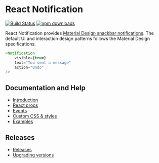 # React Notification
[![Build Status](https://travis-ci.org/pburtchaell/react-notification.svg)](https://travis-ci.org/pburtchaell/react-notification) [![npm downloads](https://img.shields.io/npm/dm/react-notification.svg?style=flat)](http://badge.fury.io/js/react-notification)

React Notification provides [Material Design snackbar notifications](http://www.google.com/design/spec/components/snackbars-toasts.html#snackbars-toasts-usage). The default UI and interaction design patterns follows the Material Design specifications.

```js
<Notification
    visible={true}
    text="You sent a message"
    action="Undo"
/>
```

## Documentation and Help
- [Introduction](/docs/introduction.md)
- [React props](guides/props.md)
- [Events](guides/events.md)
- [Custom CSS & styles](guides/styles.md)
- [Examples](/examples)

## Releases
- [Releases](https://github.com/pburtchaell/react-notification/releases)
- [Upgrading versions](/docs/upgrading.md)

